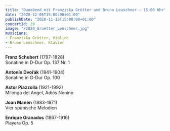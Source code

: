 ```yaml
---
title: "Duoabend mit Franziska Grütter und Bruno Leuschner – 15:00 Uhr"
date: "2020-12-06T15:00:00+01:00"
publishDate: "2020-11-15T15:00:00+01:00"
concertId: 39
image: "/2020_Gruetter_Leuschner.jpg"
musicians:
- Franziska Grütter, Violine
- Bruno Leuschner, Klavier
---
```


__Franz Schubert__ (1797-1828)  
Sonatine in D-Dur Op. 137 Nr. 1

__Antonín Dvořák__ (1841-1904)  
Sonatine in G-Dur Op. 100

__Astor Piazzolla__ (1921-1992)  
Milonga del Angel, Adiós Nonino 

__Joan Manén__ (1883-1971)  
Vier spanische Melodien

__Enrique Granados__ (1867-1916)  
Playera Op. 5
